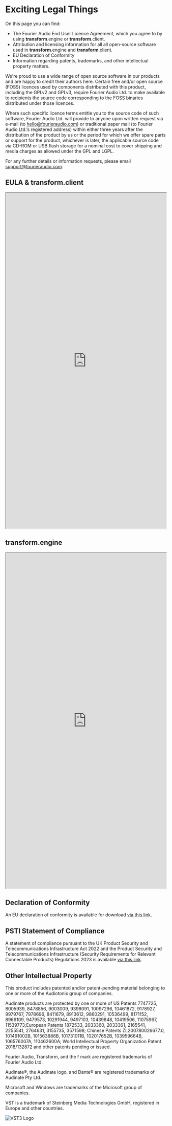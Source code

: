 # Exciting Legal Things

On this page you can find:

- The Fourier Audio End User Licence Agreement, which you agree to by using **transform**.engine or
  **transform**.client.
- Attribution and licensing information for all all open-source software used in **transform**.engine and **transform**.client.
- EU Declaration of Conformity
- Information regarding patents, trademarks, and other intellectual property matters.

We're proud to use a wide range of open source software in our products and are happy to credit
their authors here. Certain free and/or open source (FOSS) licences used by components distributed with
this product, including the GPLv2 and GPLv3, require Fourier Audio Ltd. to make available to
recipients the source code corresponding to the FOSS binaries distributed under those licences.

Where such specific licence terms entitle you to the source code of such software, Fourier Audio
Ltd. will provide to anyone upon written request via e-mail (to hello@fourieraudio.com) or
traditional paper mail (to Fourier Audio Ltd.’s registered address) within either three years after
the distribution of the product by us or the period for which we offer spare parts or support for
the product, whichever is later, the applicable source code via CD-ROM or USB flash storage for a
nominal cost to cover shipping and media charges as allowed under the GPL and LGPL.

For any further details or information requests, please email support@fourieraudio.com.

## EULA & transform.client

<iframe src="https://appdata.fourieraudio.com/transform/EULAandDesktopLicenses.html" height="1050px" width="100%"></iframe>

## transform.engine

<iframe src="https://appdata.fourieraudio.com/transform/EngineLicenses.html" height="1050px" width="100%"></iframe>

## Declaration of Conformity

An EU declaration of conformity is available for download [via this link](https://drive.google.com/file/d/1KddV0AdFshXXMqTaUU10M7p7bTLQPe1h).

## PSTI Statement of Compliance

A statement of compliance pursuant to the UK Product Security and Telecommunications Infrastructure
Act 2022 and the Product Security and Telecommunications Infrastructure (Security Requirements for
Relevant Connectable Products) Regulations 2023 is available [via this link](https://drive.google.com/file/d/1TnX6JbgFnin8_rACdmLWf0ZlmvQLxwxC).

## Other Intellectual Property
This product includes patented and/or patent-pending material belonging to one or more of the
Audiotonix group of companies.

Audinate products are protected by one or more of US Patents 7747725, 8005939, 8478856, 9003009,
9398091, 10097296, 10461872, 9178927, 9979767, 7978696, 8411679, 8913612, 9860291, 10536499,
8171152, 8966109, 9479573, 10291944, 9497103, 10439848, 10419506, 11075967, 11539773;European
Patents 1872533, 2033360, 2033361, 2165541, 2255541, 2764631, 3155735, 3571598; Chinese Patents
ZL200780026677.0, 101491002B, 101563886B, 101731011B, 102017652B, 103959664B, 106576007A,
110462600A; World Intellectual Property Organization Patent 2018/132872 and other patents pending or
issued.

Fourier Audio, Transform, and the f mark are registered trademarks of Fourier Audio Ltd.

Audinate®, the Audinate logo, and Dante® are registered trademarks of Audinate Pty Ltd.

Microsoft and Windows are trademarks of the Microsoft group of companies.

VST is a trademark of Steinberg Media Technologies GmbH, registered in Europe and other countries.

![VST3 Logo](/img/vst.png)
